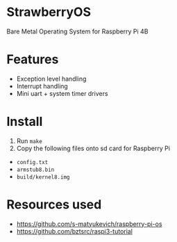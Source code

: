 # StrawberryOS
Bare Metal Operating System for Raspberry Pi 4B

# Features
- Exception level handling
- Interrupt handling
- Mini uart + system timer drivers

# Install
1) Run ```make```
2) Copy the following files onto sd card for Raspberry Pi
- ```config.txt```
- ```armstub8.bin```
- ```build/kernel8.img```

# Resources used
- https://github.com/s-matyukevich/raspberry-pi-os
- https://github.com/bztsrc/raspi3-tutorial
